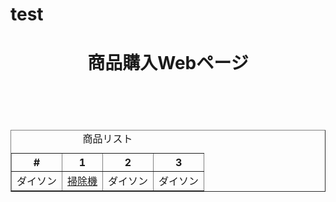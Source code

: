 # test
<!DOCTYPE html>
<html>
    <head>
        <meta charset="utf-8">
        <title>新人研修課題</title>
        <link rel="icon" href="images/お天気　雨のフリーアイコン.png"/>
        <link rel="stylesheet" type="text/css" href="stylesheets/style.css"/>
    </head>
    <body>
        <header>
            <h1>商品購入Webページ</h1>
        </header>
        <br/>
        <table border="1">
            <caption>商品リスト</caption>
            <tr>
                <th>#</th><th>1</th><th>2</th><th>3</th>
            </tr>
            <tr>
                <td>ダイソン</td>
                <td>
                    <a href="https://www.dyson.co.jp/dyson-vacuums/cordless/dyson-v11/dyson-v11-absolute-jp.aspx" table>掃除機</a>
                </td>
                <td>
                    ダイソン
                </td>
                <td>
                    ダイソン
                </td>
            </tr>
            </table>
    </body>
</html>
